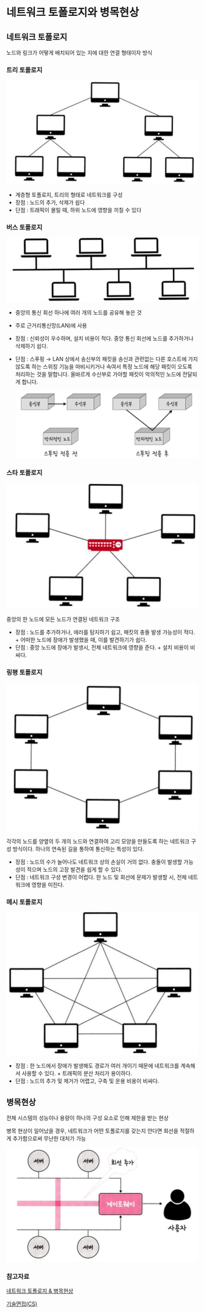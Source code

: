 # 네트워크 토폴로지와 병목현상

## 네트워크 토폴로지

노드와 링크가 어떻게 배치되어 있는 지에 대한 연결 형태이자 방식

### 트리 토폴로지

![topology_tree.png](img%2Ftopology_tree.png)

- 계층형 토폴로지, 트리의 형태로 네트워크를 구성
- 장점 : 노드의 추가, 삭제가 쉽다
- 단점 : 트래픽이 몰릴 때, 하위 노드에 영향을 끼칠 수 있다

### 버스 토폴로지

![topology_bus.png](img%2Ftopology_bus.png)

- 중앙의 통신 회선 하나에 여러 개의 노드를 공유해 놓은 것
- 주로 근거리통신망(LAN)에 사용
- 장점 : 신뢰성이 우수하며, 설치 비용이 적다. 중앙 통신 회선에 노드를 추가하거나 삭제하기 쉽다.
- 단점 : 스푸핑 → LAN 상에서 송신부의 패킷을 송신과 관련없는 다른 호스트에 가지 않도록 하는 스위칭 기능을 마비시키거나 속여서 특정 노드에 해당 패킷이 오도록 처리하는 것을 말합니다. 올바르게 수신부로 가야할 패킷이 악의적인 노드에 전달되게 합니다.
  
  ![spoofing.png](img%2Fspoofing.png)


### 스타 토폴로지

![topology_star.png](img%2Ftopology_star.png)

중앙의 한 노드에 모든 노드가 연결된 네트워크 구조

- 장점 : 노드를 추가하거나, 에러를 탐지하기 쉽고, 패킷의 충돌 발생 가능성이 적다. + 어떠한 노드에 장애가 발생했을 때, 이를 발견하기가 쉽다.
- 단점 : 중앙 노드에 장애가 발생시, 전체 네트워크에 영향을 준다. + 설치 비용이 비싸다.

### 링평 토폴로지

![topology_ring.png](img%2Ftopology_ring.png)

각각의 노드를 양옆의 두 개의 노드와 연결하여 고리 모양을 만들도록 하는 네트워크 구성 방식이다. 하나의 연속된 길을 통하여 통신하는 특성이 있다.

- 장점 : 노드의 수가 늘어나도 네트워크 상의 손실이 거의 없다. 충돌이 발생할 가능성이 적으며 노드의 고장 발견을 쉽게 할 수 있다.
- 단점 : 네트워크 구성 변경이 어렵다. 한 노드 및 회선에 문제가 발생할 시, 전체 네트워크에 영향을 미친다.

### 메시 토폴로지

![topology_mesh.png](img%2Ftopology_mesh.png)

- 장점 : 한 노드에서 장애가 발생해도 경로가 여러 개이기 때문에 네트워크를 계속해서 사용할 수 있다. + 트래픽의 분산 처리가 용이하다.
- 단점 : 노드의 추가 및 제거가 어렵고, 구축 및 운용 비용이 비싸다.

## 병목현상

전체 시스템의 성능이나 용량이 하나의 구성 요소로 인해 제한을 받는 현상

병목 현상이 일어났을 경우, 네트워크가 어떤 토폴로지를 갖는지 안다면 회선을 적절하게 추가함으로써 무난한 대처가 가능

![bottleneck.png](img%2Fbottleneck.png)

### 참고자료
[네트워크 토폴로지 & 병목현상](https://velog.io/@rlaghdtlr012/네트워크-토폴로지-병목현상)

[기술면접(CS)](https://velog.io/@zxzz45/기술면접네트워크-운영체제)